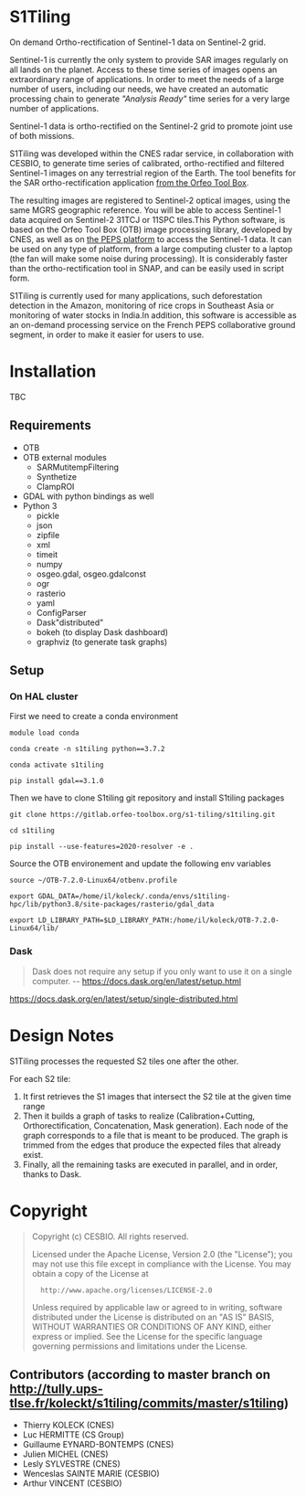 # S1Tiling
On demand Ortho-rectification of Sentinel-1 data on Sentinel-2 grid.

Sentinel-1 is currently the only system to provide SAR images regularly on all
lands on the planet. Access to these time series of images opens an
extraordinary range of applications. In order to meet the needs of a large
number of users, including our needs, we have created an automatic processing
chain to generate _"Analysis Ready"_ time series for a very large number of
applications.

Sentinel-1 data is ortho-rectified on the Sentinel-2 grid to promote joint use
of both missions.

S1Tiling was developed within the CNES radar service, in collaboration with
CESBIO, to generate time series of calibrated, ortho-rectified and filtered
Sentinel-1 images on any terrestrial region of the Earth. The tool benefits for
the SAR ortho-rectification application
[from the Orfeo Tool Box](https://www.orfeo-toolbox.org/).

The resulting images are registered to Sentinel-2 optical images, using the
same MGRS geographic reference. You will be able to access Sentinel-1 data
acquired on Sentinel-2 31TCJ or 11SPC tiles.This Python software, is based on
the Orfeo Tool Box (OTB) image processing library, developed by CNES, as well
as on [the PEPS platform](https://peps.cnes.fr/) to
access the Sentinel-1 data. It can be used on any type of platform, from a
large computing cluster to a laptop (the fan will make some noise during
processing). It is considerably faster than the ortho-rectification tool in
SNAP, and can be easily used in script form.

S1Tiling is currently used for many applications, such deforestation detection
in the Amazon, monitoring of rice crops in Southeast Asia or monitoring of
water stocks in India.In addition, this software is accessible as an on-demand
processing service on the French PEPS collaborative ground segment, in order to
make it easier for users to use.

# Installation

TBC

## Requirements

* OTB
* OTB external modules
  * SARMutitempFiltering
  * Synthetize
  * ClampROI
* GDAL with python bindings as well
* Python 3
  * pickle
  * json
  * zipfile
  * xml
  * timeit
  * numpy
  * osgeo.gdal, osgeo.gdalconst
  * ogr
  * rasterio
  * yaml
  * ConfigParser
  * Dask"distributed"
  * bokeh (to display Dask dashboard)
  * graphviz (to generate task graphs)

## Setup

### On HAL cluster

First we need to create a conda environment 

`module load conda`

`conda create -n s1tiling python==3.7.2`

`conda activate s1tiling`

`pip install gdal==3.1.0`


Then we have to clone S1tiling git repository and install S1tiling packages

`git clone https://gitlab.orfeo-toolbox.org/s1-tiling/s1tiling.git`

`cd s1tiling`

`pip install --use-features=2020-resolver -e .`

Source the OTB environement and update the following env variables

`source ~/OTB-7.2.0-Linux64/otbenv.profile`

`export GDAL_DATA=/home/il/koleck/.conda/envs/s1tiling-hpc/lib/python3.8/site-packages/rasterio/gdal_data`

`export LD_LIBRARY_PATH=$LD_LIBRARY_PATH:/home/il/koleck/OTB-7.2.0-Linux64/lib/`


### Dask
> Dask does not require any setup if you only want to use it on a single computer.
> -- https://docs.dask.org/en/latest/setup.html

https://docs.dask.org/en/latest/setup/single-distributed.html

# Design Notes

S1Tiling processes the requested S2 tiles one after the other.

For each S2 tile:

1. It first retrieves the S1 images that intersect the S2 tile at the given
   time range
2. Then it builds a graph of tasks to realize (Calibration+Cutting,
   Orthorectification, Concatenation, Mask generation). Each node of the graph
   corresponds to a file that is meant to be produced. The graph is trimmed
   from the edges that produce the expected files that already exist.
3. Finally, all the remaining tasks are executed in parallel, and in order,
   thanks to Dask.

# Copyright

>   Copyright (c) CESBIO. All rights reserved.
>
>   Licensed under the Apache License, Version 2.0 (the "License");
>   you may not use this file except in compliance with the License.
>   You may obtain a copy of the License at
>
>       http://www.apache.org/licenses/LICENSE-2.0
>
>   Unless required by applicable law or agreed to in writing, software
>   distributed under the License is distributed on an "AS IS" BASIS,
>   WITHOUT WARRANTIES OR CONDITIONS OF ANY KIND, either express or implied.
>   See the License for the specific language governing permissions and
>   limitations under the License.

## Contributors (according to master branch on http://tully.ups-tlse.fr/koleckt/s1tiling/commits/master/s1tiling)
- Thierry KOLECK (CNES)
- Luc HERMITTE (CS Group)
- Guillaume EYNARD-BONTEMPS (CNES)
- Julien MICHEL (CNES)
- Lesly SYLVESTRE (CNES)
- Wenceslas SAINTE MARIE (CESBIO)
- Arthur VINCENT (CESBIO)
